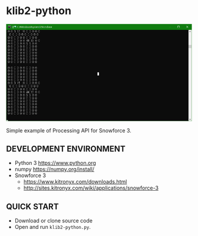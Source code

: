 # klib2-python

![Origin](img/KLib2_python_Demo.png)

Simple example of Processing API for Snowforce 3.

DEVELOPMENT ENVIRONMENT
-----------------------
* Python 3 https://www.python.org
* numpy https://numpy.org/install/
* Snowforce 3
   * https://www.kitronyx.com/downloads.html
   * http://sites.kitronyx.com/wiki/applications/snowforce-3

QUICK START
-----------
* Download or clone source code
* Open and run `klib2-python.py`.
